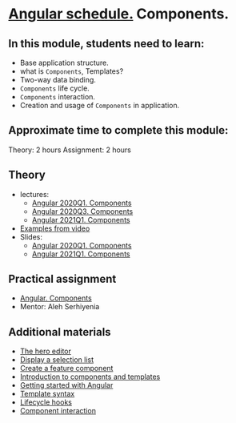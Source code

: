 # [Angular schedule.](../../) Components.

## In this module, students need to learn:

- Base application structure.
- what is `Components`, Templates?
- Two-way data binding.
- `Components` life cycle.
- `Components` interaction.
- Creation and usage of `Components` in application.

## Approximate time to complete this module:

Theory: 2 hours
Assignment: 2 hours

## Theory

- lectures:
  - [Angular 2020Q1. Components](https://youtu.be/rY_FWXmh4QI)
  - [Angular 2020Q3. Components](https://youtu.be/M9ywugN1iDE)
  - [Angular 2021Q1. Components](https://youtu.be/oOR3NpA02HI)
- [Examples from video](https://github.com/Pulya10c/angular-lectures-2021/tree/master/angular-components/src)
- Slides:
  - [Angular 2020Q1. Components](https://slides.com/pavelrazuvalau/angular-components)
  - [Angular 2021Q1. Components](https://slides.com/dzianis_davydau/components)

## Practical assignment

- [Angular. Components](https://github.com/rolling-scopes-school/tasks/blob/master/tasks/angular/components-directives-pipes.md)
- Mentor: Aleh Serhiyenia

## Additional materials

- [The hero editor](https://angular.io/tutorial/toh-pt1)
- [Display a selection list](https://angular.io/tutorial/toh-pt2)
- [Create a feature component](https://angular.io/tutorial/toh-pt3)
- [Introduction to components and templates](https://angular.io/guide/architecture-components)
- [Getting started with Angular](https://angular.io/guide/displaying-data)
- [Template syntax](https://angular.io/guide/template-syntax)
- [Lifecycle hooks](https://angular.io/guide/lifecycle-hooks)
- [Component interaction](https://angular.io/guide/component-interaction)
